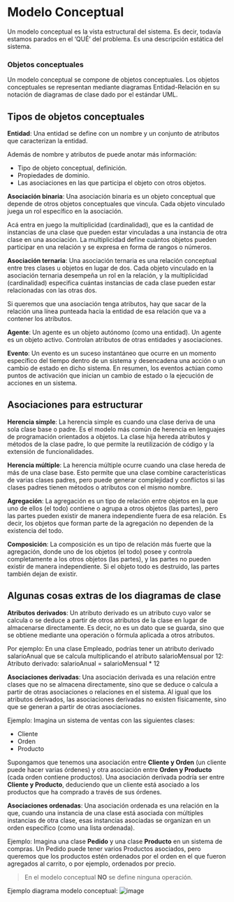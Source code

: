 # Modelo Conceptual

Un modelo conceptual es la vista estructural del sistema. Es decir, todavía estamos parados en el ‘QUÉ’ del problema. Es una descripción estática del sistema.


### Objetos conceptuales

Un modelo conceptual se compone de objetos conceptuales. Los objetos conceptuales se representan mediante diagramas Entidad-Relación en su notación de diagramas de clase dado por el estándar UML.


## Tipos de objetos conceptuales

**Entidad**: Una entidad se define con un nombre y un conjunto de atributos que caracterizan la entidad.

Además de nombre y atributos de puede anotar más información:
- Tipo de objeto conceptual, definición.
- Propiedades de dominio.
- Las asociaciones en las que participa el objeto con otros objetos.


**Asociación binaria**: Una asociación binaria es un objeto conceptual que depende de otros objetos conceptuales que vincula. Cada objeto vinculado juega un rol específico en la asociación.

Acá entra en juego la multiplicidad (cardinalidad), que es la cantidad de instancias de una clase que pueden estar vinculadas a una instancia de otra clase en una asociación. La multiplicidad define cuántos objetos pueden participar en una relación y se expresa en forma de rangos o números.


**Asociación ternaria**: Una asociación ternaria es una relación conceptual entre tres clases u objetos en lugar de dos. Cada objeto vinculado en la asociación ternaria desempeña un rol en la relación, y la multiplicidad (cardinalidad) especifica cuántas instancias de cada clase pueden estar relacionadas con las otras dos.

Si queremos que una asociación tenga atributos, hay que sacar de la relación una línea punteada hacia la entidad de esa relación que va a contener los atributos.

**Agente**: Un agente es un objeto autónomo (como una entidad). Un agente es un objeto activo. Controlan atributos de otras entidades y asociaciones.


**Evento**: Un evento es un suceso instantáneo que ocurre en un momento específico del tiempo dentro de un sistema y desencadena una acción o un cambio de estado en dicho sistema. En resumen, los eventos actúan como puntos de activación que inician un cambio de estado o la ejecución de acciones en un sistema.


## Asociaciones para estructurar

**Herencia simple**: La herencia simple es cuando una clase deriva de una sola clase base o padre. Es el modelo más común de herencia en lenguajes de programación orientados a objetos. La clase hija hereda atributos y métodos de la clase padre, lo que permite la reutilización de código y la extensión de funcionalidades.


**Herencia múltiple**: La herencia múltiple ocurre cuando una clase hereda de más de una clase base. Esto permite que una clase combine características de varias clases padres, pero puede generar complejidad y conflictos si las clases padres tienen métodos o atributos con el mismo nombre.


**Agregación**: La agregación es un tipo de relación entre objetos en la que uno de ellos (el todo) contiene o agrupa a otros objetos (las partes), pero las partes pueden existir de manera independiente fuera de esa relación. Es decir, los objetos que forman parte de la agregación no dependen de la existencia del todo.


**Composición**: La composición es un tipo de relación más fuerte que la agregación, donde uno de los objetos (el todo) posee y controla completamente a los otros objetos (las partes), y las partes no pueden existir de manera independiente. Si el objeto todo es destruido, las partes también dejan de existir.


## Algunas cosas extras de los diagramas de clase

**Atributos derivados**: Un atributo derivado es un atributo cuyo valor se calcula o se deduce a partir de otros atributos de la clase en lugar de almacenarse directamente. Es decir, no es un dato que se guarda, sino que se obtiene mediante una operación o fórmula aplicada a otros atributos.

Por ejemplo: En una clase Empleado, podrías tener un atributo derivado salarioAnual que se calcula multiplicando el atributo salarioMensual por 12:
Atributo derivado: salarioAnual = salarioMensual * 12

**Asociaciones derivadas**: Una asociación derivada es una relación entre clases que no se almacena directamente, sino que se deduce o calcula a partir de otras asociaciones o relaciones en el sistema. Al igual que los atributos derivados, las asociaciones derivadas no existen físicamente, sino que se generan a partir de otras asociaciones.

Ejemplo:
Imagina un sistema de ventas con las siguientes clases:
- Cliente
- Orden
- Producto

Supongamos que tenemos una asociación entre **Cliente y Orden** (un cliente puede hacer varias órdenes) y otra asociación entre **Orden y Producto** (cada orden contiene productos). Una asociación derivada podría ser entre **Cliente y Producto**, deduciendo que un cliente está asociado a los productos que ha comprado a través de sus órdenes.

**Asociaciones ordenadas**: Una asociación ordenada es una relación en la que, cuando una instancia de una clase está asociada con múltiples instancias de otra clase, esas instancias asociadas se organizan en un orden específico (como una lista ordenada).

Ejemplo: Imagina una clase **Pedido** y una clase **Producto** en un sistema de compras. Un Pedido puede tener varios Productos asociados, pero queremos que los productos estén ordenados por el orden en el que fueron agregados al carrito, o por ejemplo, ordenados por precio.

> En el modelo conceptual **NO** se define ninguna operación.

Ejemplo diagrama modelo conceptual:
![image](https://github.com/user-attachments/assets/eb0e2570-3ff4-4616-ace3-7bf97253f418)

